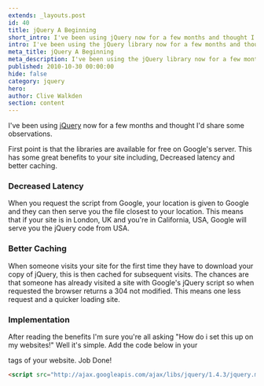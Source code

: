 ```yaml
---
extends: _layouts.post
id: 40
title: jQuery A Beginning
short_intro: I've been using jQuery now for a few months and thought I'd share some observations.
intro: I've been using the jQuery library now for a few months and thought I'd share some observations.
meta_title: jQuery A Beginning
meta_description: I've been using the jQuery library now for a few months and thought I'd share some observations.
published: 2010-10-30 00:00:00
hide: false
category: jquery
hero:
author: Clive Walkden
section: content
---
```


I've been using <a href="http://www.jquery.com" rel="nofollow" target="_blank" title="jQuery - Write less, do more">jQuery</a> now for a few months and thought I&#39;d share some observations.

First point is that the libraries are available for free on Google&#39;s server. This has some great benefits to your site including, Decreased latency and better caching.

### Decreased Latency

When you request the script from Google, your location is given to Google and they can then serve you the file closest to your location. This means that if your site is in London, UK and you&#39;re in California, USA, Google will serve you the jQuery code from USA.

### Better Caching

When someone visits your site for the first time they have to download your copy of jQuery, this is then cached for subsequent visits. The chances are that someone has already visited a site with Google&#39;s jQuery script so when requested the browser returns a 304 not modified. This means one less request and a quicker loading site.

### Implementation

After reading the benefits I&#39;m sure you&#39;re all asking &quot;How do i set this up on my websites!&quot; Well it&#39;s simple. Add the code below in your

tags of your website. Job Done!

```html
<script src="http://ajax.googleapis.com/ajax/libs/jquery/1.4.3/jquery.min.js" type="text/javascript"></script>
```
